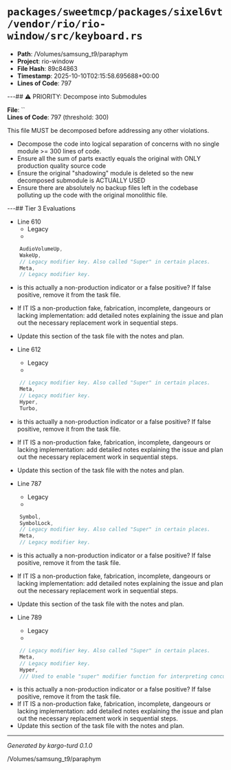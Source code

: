 # `packages/sweetmcp/packages/sixel6vt/vendor/rio/rio-window/src/keyboard.rs`

- **Path**: /Volumes/samsung_t9/paraphym
- **Project**: rio-window
- **File Hash**: 89c84863  
- **Timestamp**: 2025-10-10T02:15:58.695688+00:00  
- **Lines of Code**: 797

---## ⚠️ PRIORITY: Decompose into Submodules

**File**: ``  
**Lines of Code**: 797 (threshold: 300)

This file MUST be decomposed before addressing any other violations.

- Decompose the code into logical separation of concerns with no single module >= 300 lines of code. 
- Ensure all the sum of parts exactly equals the original with ONLY production quality source code
- Ensure the original "shadowing" module is deleted so the new decomposed submodule is ACTUALLY USED
- Ensure there are absolutely no backup files left in the codebase polluting up the code with the original monolithic file.

---## Tier 3 Evaluations


- Line 610
  - Legacy
  - 

```rust
    AudioVolumeUp,
    WakeUp,
    // Legacy modifier key. Also called "Super" in certain places.
    Meta,
    // Legacy modifier key.
```

- is this actually a non-production indicator or a false positive? If false positive, remove it from the task file.
- If IT IS a non-production fake, fabrication, incomplete, dangeours or lacking implementation: add detailed notes explaining the issue and plan out the necessary replacement work in sequential steps. 
- Update this section of the task file with the notes and plan.


- Line 612
  - Legacy
  - 

```rust
    // Legacy modifier key. Also called "Super" in certain places.
    Meta,
    // Legacy modifier key.
    Hyper,
    Turbo,
```

- is this actually a non-production indicator or a false positive? If false positive, remove it from the task file.
- If IT IS a non-production fake, fabrication, incomplete, dangeours or lacking implementation: add detailed notes explaining the issue and plan out the necessary replacement work in sequential steps. 
- Update this section of the task file with the notes and plan.


- Line 787
  - Legacy
  - 

```rust
    Symbol,
    SymbolLock,
    // Legacy modifier key. Also called "Super" in certain places.
    Meta,
    // Legacy modifier key.
```

- is this actually a non-production indicator or a false positive? If false positive, remove it from the task file.
- If IT IS a non-production fake, fabrication, incomplete, dangeours or lacking implementation: add detailed notes explaining the issue and plan out the necessary replacement work in sequential steps. 
- Update this section of the task file with the notes and plan.


- Line 789
  - Legacy
  - 

```rust
    // Legacy modifier key. Also called "Super" in certain places.
    Meta,
    // Legacy modifier key.
    Hyper,
    /// Used to enable "super" modifier function for interpreting concurrent or subsequent keyboard
```

- is this actually a non-production indicator or a false positive? If false positive, remove it from the task file.
- If IT IS a non-production fake, fabrication, incomplete, dangeours or lacking implementation: add detailed notes explaining the issue and plan out the necessary replacement work in sequential steps. 
- Update this section of the task file with the notes and plan.

---

*Generated by kargo-turd 0.1.0*

/Volumes/samsung_t9/paraphym